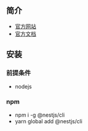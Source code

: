 ## 简介
- [官方网站](https://nestjs.com/)
- [官方文档](https://docs.nestjs.com/)
## 安装
### 前提条件
- nodejs
### npm
-  npm i -g @nestjs/cli
-  yarn global add @nestjs/cli